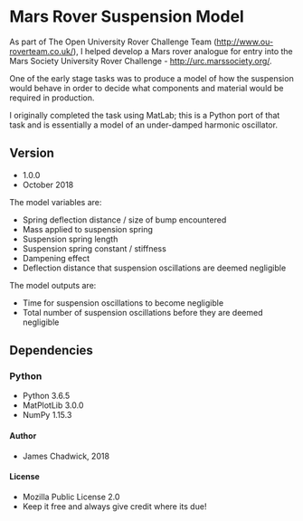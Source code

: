 # Mars Rover Suspension Model
As part of The Open University Rover Challenge Team (http://www.ou-roverteam.co.uk/), I helped develop a Mars rover analogue for entry into the Mars Society University Rover Challenge - http://urc.marssociety.org/.

One of the early stage tasks was to produce a model of how the suspension would behave in order to decide what components and material would be required in production.

I originally completed the task using MatLab; this is a Python port of that task and is essentially a model of an under-damped harmonic oscillator. 

## Version
* 1.0.0
* October 2018

The model variables are:

* Spring deflection distance / size of bump encountered
* Mass applied to suspension spring
* Suspension spring length
* Suspension spring constant / stiffness
* Dampening effect
* Deflection distance that suspension oscillations are deemed negligible

The model outputs are:

* Time for suspension oscillations to become negligible
* Total number of suspension oscillations before they are deemed negligible

## Dependencies

### Python
* Python 3.6.5
* MatPlotLib 3.0.0
* NumPy 1.15.3

#### Author
* James Chadwick, 2018

#### License
* Mozilla Public License 2.0
* Keep it free and always give credit where its due!
